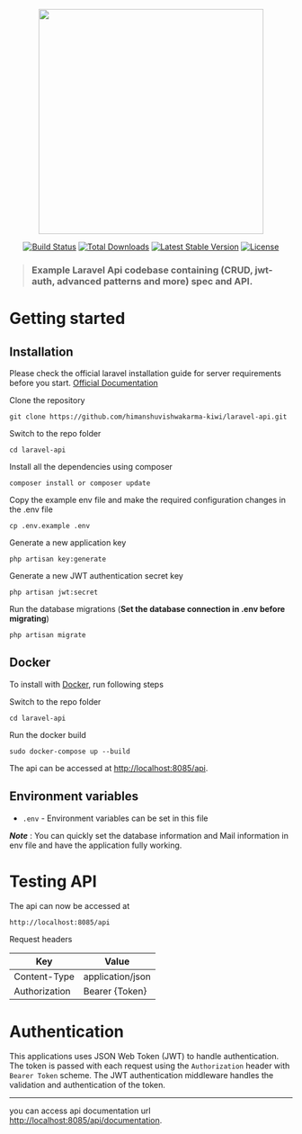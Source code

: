 <p align="center"><a href="https://laravel.com" target="_blank"><img src="https://raw.githubusercontent.com/laravel/art/master/logo-lockup/5%20SVG/2%20CMYK/1%20Full%20Color/laravel-logolockup-cmyk-red.svg" width="400"></a></p>

<p align="center">
<a href="https://travis-ci.org/laravel/framework"><img src="https://travis-ci.org/laravel/framework.svg" alt="Build Status"></a>
<a href="https://packagist.org/packages/laravel/framework"><img src="https://img.shields.io/packagist/dt/laravel/framework" alt="Total Downloads"></a>
<a href="https://packagist.org/packages/laravel/framework"><img src="https://img.shields.io/packagist/v/laravel/framework" alt="Latest Stable Version"></a>
<a href="https://packagist.org/packages/laravel/framework"><img src="https://img.shields.io/packagist/l/laravel/framework" alt="License"></a>
</p>

> ### Example Laravel Api codebase containing (CRUD, jwt-auth, advanced patterns and more) [](https://github.com/himanshuvishwakarma-kiwi/laravel-api) spec and API.

# Getting started
## Installation

Please check the official laravel installation guide for server requirements before you start. [Official Documentation](https://laravel.com/docs/8.0/installation#installation)

Clone the repository

    git clone https://github.com/himanshuvishwakarma-kiwi/laravel-api.git

Switch to the repo folder

    cd laravel-api

Install all the dependencies using composer

    composer install or composer update

Copy the example env file and make the required configuration changes in the .env file

    cp .env.example .env

Generate a new application key

    php artisan key:generate

Generate a new JWT authentication secret key

    php artisan jwt:secret 

Run the database migrations (**Set the database connection in .env before migrating**)

    php artisan migrate

## Docker

To install with [Docker](https://www.digitalocean.com/community/tutorials/how-to-install-and-use-docker-on-ubuntu-18-04), run following steps

Switch to the repo folder

    cd laravel-api

Run the docker build
    
    sudo docker-compose up --build

The api can be accessed at [http://localhost:8085/api](http://localhost:8085/api).

## Environment variables

- `.env` - Environment variables can be set in this file

***Note*** : You can quickly set the database information and Mail information in env file and have the application fully working.

# Testing API

The api can now be accessed at

    http://localhost:8085/api

Request headers

|   **Key**         | **Value**         |
|------------------	|------------------	|
| Content-Type     	| application/json 	|
| Authorization    	| Bearer {Token}    |

# Authentication
 
This applications uses JSON Web Token (JWT) to handle authentication. The token is passed with each request using the `Authorization` header with `Bearer Token` scheme. The JWT authentication middleware handles the validation and authentication of the token.

--------------------------

you can access api documentation url [http://localhost:8085/api/documentation](http://localhost:8085/api/documentation).

